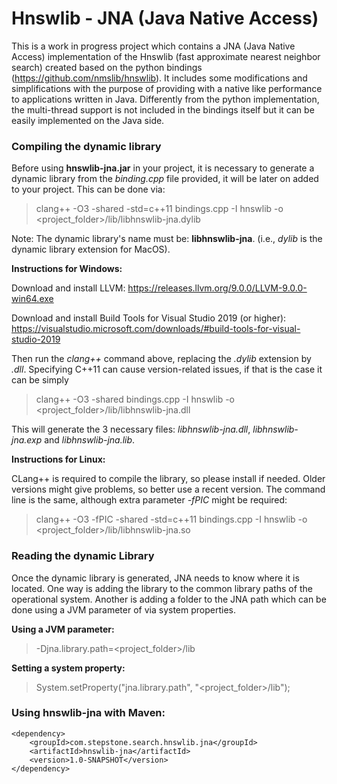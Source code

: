 # Hnswlib - JNA (Java Native Access) 

This is a work in progress project which contains a JNA (Java Native Access) implementation of the Hnswlib (fast approximate nearest neighbor search) created based on the python bindings (https://github.com/nmslib/hnswlib). It includes some modifications and simplifications with the purpose of providing with a native like performance to applications written in Java. Differently from the python implementation, the multi-thread support is not included in the bindings itself but it can be easily implemented on the Java side.

### Compiling the dynamic library

Before using **hnswlib-jna.jar** in your project, it is necessary to generate  a dynamic library from the _binding.cpp_ file provided, it will be later on added to your project. This can be done via:

> clang++ -O3 -shared -std=c++11 bindings.cpp -I hnswlib -o <project_folder>/lib/libhnswlib-jna.dylib

Note: The dynamic library's name must be: **libhnswlib-jna**.<extension> (i.e., _dylib_ is the dynamic library extension for MacOS).

__Instructions for Windows:__

Download and install LLVM: https://releases.llvm.org/9.0.0/LLVM-9.0.0-win64.exe

Download and install Build Tools for Visual Studio 2019 (or higher): https://visualstudio.microsoft.com/downloads/#build-tools-for-visual-studio-2019

Then run the _clang++_ command above, replacing the _.dylib_ extension by _.dll_.
Specifying C++11 can cause version-related issues, if that is the case it can be simply
> clang++ -O3 -shared bindings.cpp -I hnswlib -o <project_folder>/lib/libhnswlib-jna.dll

This will generate the 3 necessary files: _libhnswlib-jna.dll_, _libhnswlib-jna.exp_ and _libhnswlib-jna.lib_.

__Instructions for Linux:__

CLang++ is required to compile the library, so please install if needed. Older versions might give problems, so better use a recent version.
The command line is the same, although extra parameter _-fPIC_ might be required:
> clang++ -O3 -fPIC -shared -std=c++11 bindings.cpp -I hnswlib -o <project_folder>/lib/libhnswlib-jna.so


### Reading the dynamic Library

Once the dynamic library is generated, JNA needs to know where it is located. One way is adding the library to the common library paths of the operational system. Another is adding a folder to the JNA path which can be done using a JVM parameter of via system properties.

__Using a JVM parameter:__

> -Djna.library.path=<project_folder>/lib

__Setting a system property:__

> System.setProperty("jna.library.path", "<project_folder>/lib");

### Using hnswlib-jna with Maven:

```
<dependency>
    <groupId>com.stepstone.search.hnswlib.jna</groupId>
    <artifactId>hnswlib-jna</artifactId>
    <version>1.0-SNAPSHOT</version>
</dependency>
```